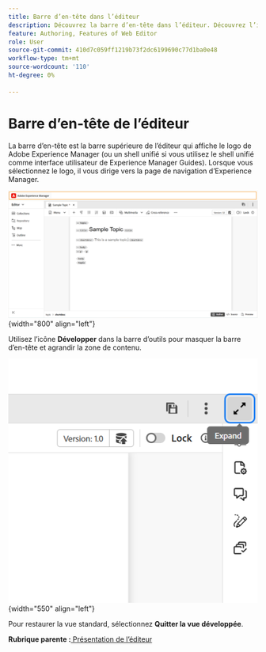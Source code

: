 ```yaml
---
title: Barre d’en-tête dans l’éditeur
description: Découvrez la barre d’en-tête dans l’éditeur. Découvrez l’interface et les fonctionnalités de l’éditeur dans Adobe Experience Manager Guides.
feature: Authoring, Features of Web Editor
role: User
source-git-commit: 410d7c059ff1219b73f2dc6199690c77d1ba0e48
workflow-type: tm+mt
source-wordcount: '110'
ht-degree: 0%

---
```


# Barre d’en-tête de l’éditeur

La barre d’en-tête est la barre supérieure de l’éditeur qui affiche le logo de Adobe Experience Manager (ou un shell unifié si vous utilisez le shell unifié comme interface utilisateur de Experience Manager Guides). Lorsque vous sélectionnez le logo, il vous dirige vers la page de navigation d’Experience Manager.

![](./images/web-editor-header-bar.png){width="800" align="left"}

Utilisez l’icône **Développer** dans la barre d’outils pour masquer la barre d’en-tête et agrandir la zone de contenu.

![](./images/web-editor-header-bar-expand-option.png){width="550" align="left"}

Pour restaurer la vue standard, sélectionnez **Quitter la vue développée**.

**Rubrique parente :**[ Présentation de l’éditeur](web-editor.md)
